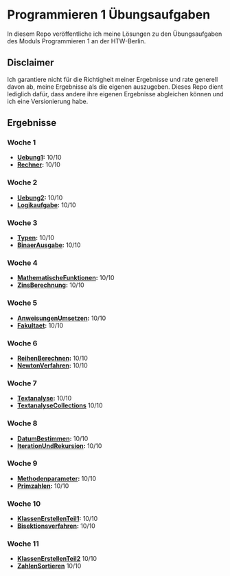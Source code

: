 # Programmieren 1 Übungsaufgaben

In diesem Repo veröffentliche ich meine Lösungen zu den Übungsaufgaben des Moduls Programmieren 1 an der HTW-Berlin.

## Disclaimer

Ich garantiere nicht für die Richtigheit meiner Ergebnisse und rate generell davon ab, meine Ergebnisse als die eigenen auszugeben. Dieses Repo dient lediglich dafür, dass andere ihre eigenen Ergebnisse abgleichen können und ich eine Versionierung habe.

## Ergebnisse

### Woche 1

- **[Uebung1](./Uebung1/Uebung1/Program.cs):** 10/10
- **[Rechner](./Rechner/Rechner/Program.cs):** 10/10

### Woche 2

- **[Uebung2](./Uebung2/Uebung2/Program.cs):** 10/10
- **[Logikaufgabe](./Logikaufgabe/Logikaufgabe/Program.cs):** 10/10

### Woche 3

- **[Typen](./Typen/Typen/Program.cs):** 10/10
- **[BinaerAusgabe](./BinaerAusgabe/BinaerAusgabe/Program.cs):** 10/10

### Woche 4

- **[MathematischeFunktionen](./MathematischeFunktionen/MathematischeFunktionen/Program.cs):** 10/10
- **[ZinsBerechnung](./ZinsBerechnung/ZinsBerechnung/Program.cs):** 10/10

### Woche 5

- **[AnweisungenUmsetzen](./AnweisungenUmsetzen/AnweisungenUmsetzen/Program.cs):** 10/10
- **[Fakultaet](./Fakultaet/Fakultaet/Program.cs):** 10/10

### Woche 6

- **[ReihenBerechnen](./ReihenBerechnen/ReihenBerechnen/Program.cs):** 10/10
- **[NewtonVerfahren](./NewtonVerfahren/NewtonVerfahren/Program.cs):** 10/10

### Woche 7

- **[Textanalyse](./Textanalyse/Textanalyse/Program.cs):** 10/10
- **[TextanalyseCollections](./TextanalyseCollections/TextanalyseCollections/Program.cs)** 10/10

### Woche 8

- **[DatumBestimmen](./DatumBestimmen/DatumBestimmen/Program.cs):** 10/10
- **[IterationUndRekursion](./IterationUndRekursion/IterationUndRekursion/Program.cs):** 10/10

### Woche 9

- **[Methodenparameter](./Methodenparameter/Methodenparameter/Program.cs):** 10/10
- **[Primzahlen](./Primzahlen/Primzahlen/Program.cs):** 10/10

### Woche 10

- **[KlassenErstellenTeil1](./KlassenErstellenTeil1/KlassenErstellenTeil1/Program.cs):** 10/10
- **[Bisektionsverfahren](./Bisektionsverfahren/Bisektionsverfahren/Program.cs):** 10/10

### Woche 11

- **[KlassenErstellenTeil2](./KlassenErstellenTeil2/KlassenErstellenTeil2/Program.cs)** 10/10
- **[ZahlenSortieren](./ZahlenSortieren/ZahlenSortieren/Program.cs)** 10/10
